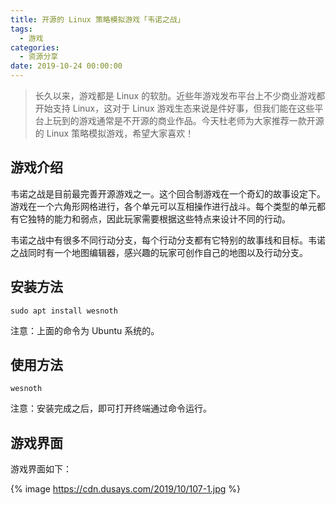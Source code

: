 ```yaml
---
title: 开源的 Linux 策略模拟游戏「韦诺之战」
tags:
  - 游戏
categories:
  - 资源分享
date: 2019-10-24 00:00:00
---
```


> 长久以来，游戏都是 Linux 的软肋。近些年游戏发布平台上不少商业游戏都开始支持 Linux，这对于 Linux 游戏生态来说是件好事，但我们能在这些平台上玩到的游戏通常是不开源的商业作品。今天杜老师为大家推荐一款开源的 Linux 策略模拟游戏，希望大家喜欢！

<!-- more -->

## 游戏介绍

韦诺之战是目前最完善开源游戏之一。这个回合制游戏在一个奇幻的故事设定下。游戏在一个六角形网格进行，各个单元可以互相操作进行战斗。每个类型的单元都有它独特的能力和弱点，因此玩家需要根据这些特点来设计不同的行动。

韦诺之战中有很多不同行动分支，每个行动分支都有它特别的故事线和目标。韦诺之战同时有一个地图编辑器，感兴趣的玩家可创作自己的地图以及行动分支。

## 安装方法

```
sudo apt install wesnoth
```

注意：上面的命令为 Ubuntu 系统的。

## 使用方法

```
wesnoth
```

注意：安装完成之后，即可打开终端通过命令运行。

## 游戏界面

游戏界面如下：

{% image https://cdn.dusays.com/2019/10/107-1.jpg %}